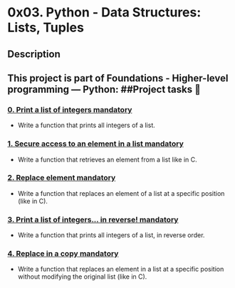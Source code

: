 # 0x03. Python - Data Structures: Lists, Tuples
## Description
 This project is part of Foundations - Higher-level programming ― Python:
##Project tasks :wrench:
---
### [0. Print a list of integers mandatory](./0-print_list_integer.py) 
* Write a function that prints all integers of a list.
### [1. Secure access to an element in a list mandatory](./1-element_at.py) 
* Write a function that retrieves an element from a list like in C.
### [2. Replace element mandatory](./2-replace_in_list.py) 
* Write a function that replaces an element of a list at a specific position (like in C).
### [3. Print a list of integers... in reverse! mandatory](./3-print_reversed_list_integer.py) 
* Write a function that prints all integers of a list, in reverse order.
### [4. Replace in a copy mandatory](./4-new_in_list.py) 
* Write a function that replaces an element in a list at a specific position without modifying the original list (like in C).
